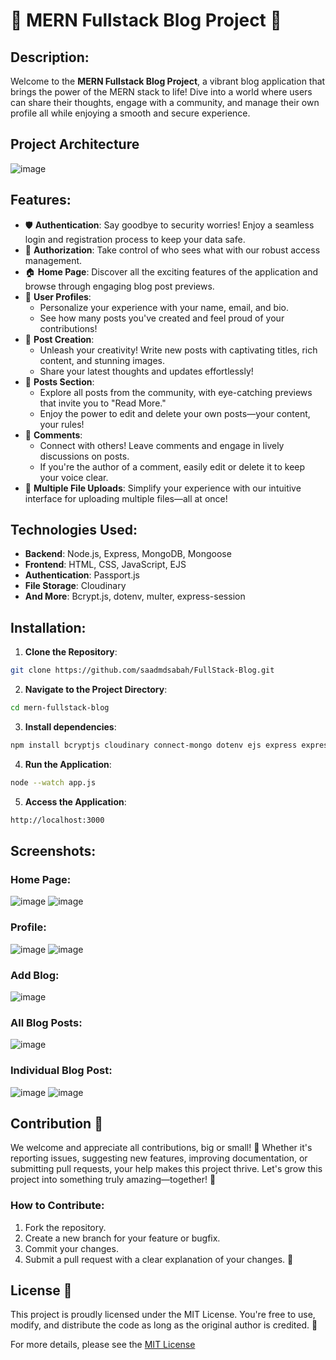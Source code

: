 # 🌟 MERN Fullstack Blog Project 🚀

## Description:
Welcome to the **MERN Fullstack Blog Project**, a vibrant blog application that brings the power of the MERN stack to life! Dive into a world where users can share their thoughts, engage with a community, and manage their own profile all while enjoying a smooth and secure experience.

## Project Architecture
![image](https://github.com/user-attachments/assets/5187e828-aa23-4038-938b-f4f81dc29120)

## Features:
- 🛡️ **Authentication**: Say goodbye to security worries! Enjoy a seamless login and registration process to keep your data safe.
- 🔑 **Authorization**: Take control of who sees what with our robust access management.
- 🏠 **Home Page**: Discover all the exciting features of the application and browse through engaging blog post previews.
- 👤 **User Profiles**:
  - Personalize your experience with your name, email, and bio.
  - See how many posts you've created and feel proud of your contributions!
- 📝 **Post Creation**:
  - Unleash your creativity! Write new posts with captivating titles, rich content, and stunning images.
  - Share your latest thoughts and updates effortlessly!
- 📄 **Posts Section**:
  - Explore all posts from the community, with eye-catching previews that invite you to "Read More."
  - Enjoy the power to edit and delete your own posts—your content, your rules!
- 💬 **Comments**:
  - Connect with others! Leave comments and engage in lively discussions on posts.
  - If you're the author of a comment, easily edit or delete it to keep your voice clear.
- 📁 **Multiple File Uploads**: Simplify your experience with our intuitive interface for uploading multiple files—all at once!

## Technologies Used:
- **Backend**: Node.js, Express, MongoDB, Mongoose
- **Frontend**: HTML, CSS, JavaScript, EJS 
- **Authentication**: Passport.js
- **File Storage**: Cloudinary
- **And More**: Bcrypt.js, dotenv, multer, express-session

## Installation:

1. **Clone the Repository**:
```bash
git clone https://github.com/saadmdsabah/FullStack-Blog.git
```
2. **Navigate to the Project Directory**:
  ```bash
  cd mern-fullstack-blog
  ```
3. **Install dependencies**:
  ```bash
npm install bcryptjs cloudinary connect-mongo dotenv ejs express express-async-handler express-session method-override mongoose multer multer-storage-cloudinary passport passport-local
```
4. **Run the Application**:
  ```bash
node --watch app.js
```
5. **Access the Application**:
```bash
http://localhost:3000
```
## Screenshots:
### Home Page:
![image](https://github.com/user-attachments/assets/409d7ae3-db8b-4c3b-8a82-af41a1854ca9)
![image](https://github.com/user-attachments/assets/cab60046-3659-47de-9b66-3c4118ca804e)

### Profile:
![image](https://github.com/user-attachments/assets/326af1e1-98be-4ae3-ab3c-9a14dbdfedf8)
![image](https://github.com/user-attachments/assets/2ca807c4-a8a0-40a4-ae36-1ef2c336d2e0)

### Add Blog:
![image](https://github.com/user-attachments/assets/fb71dfda-5818-4a41-a664-c4cc4339b235)

### All Blog Posts:
![image](https://github.com/user-attachments/assets/ff1176ee-9882-477f-89c6-cf4fe6380dfa)

### Individual Blog Post:
![image](https://github.com/user-attachments/assets/b2bcb704-c915-48a7-8a44-a5bd2c49cb3b)
![image](https://github.com/user-attachments/assets/35197e36-82ee-47f7-a578-f90447381903)

## Contribution 🌟
We welcome and appreciate all contributions, big or small! 🚀 Whether it's reporting issues, suggesting new features, improving documentation, or submitting pull requests, your help makes this project thrive. Let's grow this project into something truly amazing—together! 💪

### How to Contribute:
1. Fork the repository.
2. Create a new branch for your feature or bugfix.
3. Commit your changes.
4. Submit a pull request with a clear explanation of your changes. 🎯

## License 📜
This project is proudly licensed under the MIT License. You're free to use, modify, and distribute the code as long as the original author is credited. 🎉

For more details, please see the [MIT License](https://github.com/saadmdsabah/FullStack-Blog/blob/main/LICENSE)
